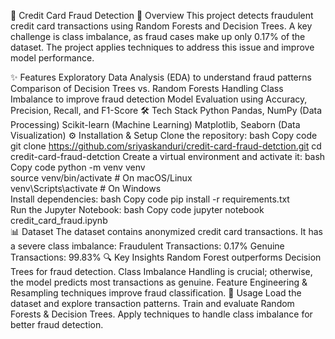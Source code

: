 🏦 Credit Card Fraud Detection
📌 Overview
This project detects fraudulent credit card transactions using Random Forests and Decision Trees. A key challenge is class imbalance, as fraud cases make up only 0.17% of the dataset. The project applies techniques to address this issue and improve model performance.

✨ Features
Exploratory Data Analysis (EDA) to understand fraud patterns
Comparison of Decision Trees vs. Random Forests
Handling Class Imbalance to improve fraud detection
Model Evaluation using Accuracy, Precision, Recall, and F1-Score
🛠️ Tech Stack
Python
Pandas, NumPy (Data Processing)
Scikit-learn (Machine Learning)
Matplotlib, Seaborn (Data Visualization)
⚙️ Installation & Setup
Clone the repository:
bash
Copy code
git clone https://github.com/sriyaskanduri/credit-card-fraud-detction.git
cd credit-card-fraud-detction
Create a virtual environment and activate it:
bash
Copy code
python -m venv venv  
source venv/bin/activate  # On macOS/Linux  
venv\Scripts\activate  # On Windows  
Install dependencies:
bash
Copy code
pip install -r requirements.txt  
Run the Jupyter Notebook:
bash
Copy code
jupyter notebook credit_card_fraud.ipynb  
📊 Dataset
The dataset contains anonymized credit card transactions.
It has a severe class imbalance:
Fraudulent Transactions: 0.17%
Genuine Transactions: 99.83%
🔍 Key Insights
Random Forest outperforms Decision Trees for fraud detection.
Class Imbalance Handling is crucial; otherwise, the model predicts most transactions as genuine.
Feature Engineering & Resampling techniques improve fraud classification.
📝 Usage
Load the dataset and explore transaction patterns.
Train and evaluate Random Forests & Decision Trees.
Apply techniques to handle class imbalance for better fraud detection.
